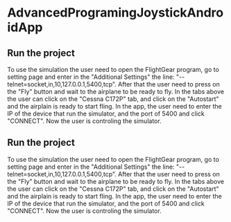 # AdvancedProgramingJoystickAndroidApp

## Run the project
To use the simulation the user need to open the FlightGear program, go to setting page and enter in the "Additional Settings" the line: "--telnet=socket,in,10,127.0.0.1,5400,tcp".
After that the user need to press on the "Fly" button and wait to the airplane to be ready to fly. In the tabs above the user can click on the "Cessna C172P" tab, and click on the "Autostart" and the airplain is ready to start fling.
In the app, the user need to enter the IP of the device that run the simulator, and the port of 5400 and click "CONNECT". Now the user is controling the simulator.



## Run the project
To use the simulation the user need to open the FlightGear program, go to setting page and enter in the "Additional Settings" the line: "--telnet=socket,in,10,127.0.0.1,5400,tcp".
After that the user need to press on the "Fly" button and wait to the airplane to be ready to fly. In the tabs above the user can click on the "Cessna C172P" tab, and click on the "Autostart" and the airplain is ready to start fling.
In the app, the user need to enter the IP of the device that run the simulator, and the port of 5400 and click "CONNECT". Now the user is controling the simulator.


